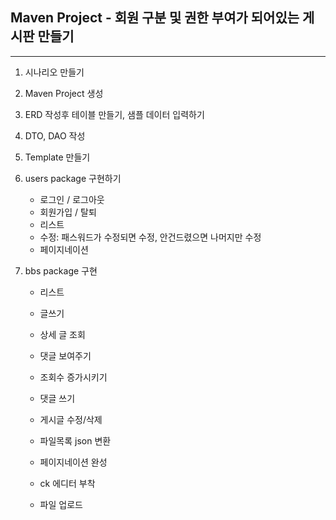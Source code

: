**Maven Project - 회원 구분 및 권한 부여가 되어있는 게시판 만들기**
---
<hr>

1. 시나리오 만들기
2. Maven Project 생성
3. ERD 작성후 테이블 만들기, 샘플 데이터 입력하기
4. DTO, DAO 작성
5. Template 만들기
6. users package 구현하기
   - 로그인 / 로그아웃
   - 회원가입 / 탈퇴
   - 리스트
   - 수정: 패스워드가 수정되면 수정, 안건드렸으면 나머지만 수정
   - 페이지네이션
  
7. bbs package 구현
   - 리스트
   - 글쓰기
   - 상세 글 조회

   - 댓글 보여주기
   - 조회수 증가시키기
   - 댓글 쓰기
   - 게시글 수정/삭제
   - 파일목록 json 변환
   - 페이지네이션 완성
   - ck 에디터 부착
   - 파일 업로드


